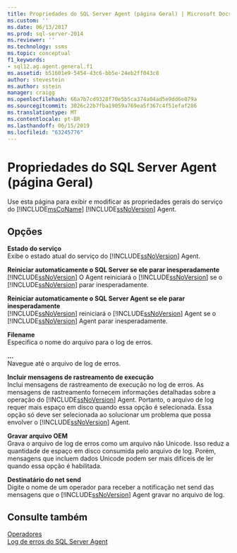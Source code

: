```yaml
---
title: Propriedades do SQL Server Agent (página Geral) | Microsoft Docs
ms.custom: ''
ms.date: 06/13/2017
ms.prod: sql-server-2014
ms.reviewer: ''
ms.technology: ssms
ms.topic: conceptual
f1_keywords:
- sql12.ag.agent.general.f1
ms.assetid: b51601e9-5454-43c6-bb5e-24eb2ff043c8
author: stevestein
ms.author: sstein
manager: craigg
ms.openlocfilehash: 66a7b7cd9328f70e5b5ca374a04ad5e9dd6e079a
ms.sourcegitcommit: 3026c22b7fba19059a769ea5f367c4f51efaf286
ms.translationtype: MT
ms.contentlocale: pt-BR
ms.lasthandoff: 06/15/2019
ms.locfileid: "63245776"
---
```

# <a name="sql-server-agent-properties-general-page"></a>Propriedades do SQL Server Agent (página Geral)
  Use esta página para exibir e modificar as propriedades gerais do serviço do [!INCLUDE[msCoName](../../includes/msconame-md.md)] [!INCLUDE[ssNoVersion](../../includes/ssnoversion-md.md)] Agent.  
  
## <a name="options"></a>Opções  
 **Estado do serviço**  
 Exibe o estado atual do serviço do [!INCLUDE[ssNoVersion](../../includes/ssnoversion-md.md)] Agent.  
  
 **Reiniciar automaticamente o SQL Server se ele parar inesperadamente**  
 [!INCLUDE[ssNoVersion](../../includes/ssnoversion-md.md)] O Agent reiniciará o [!INCLUDE[ssNoVersion](../../includes/ssnoversion-md.md)] se o [!INCLUDE[ssNoVersion](../../includes/ssnoversion-md.md)] parar inesperadamente.  
  
 **Reiniciar automaticamente o SQL Server Agent se ele parar inesperadamente**  
 [!INCLUDE[ssNoVersion](../../includes/ssnoversion-md.md)] reiniciará o [!INCLUDE[ssNoVersion](../../includes/ssnoversion-md.md)] Agent se o [!INCLUDE[ssNoVersion](../../includes/ssnoversion-md.md)] Agent parar inesperadamente.  
  
 **Filename**  
 Especifica o nome do arquivo para o log de erros.  
  
 **...**  
 Navegue até o arquivo de log de erros.  
  
 **Incluir mensagens de rastreamento de execução**  
 Inclui mensagens de rastreamento de execução no log de erros. As mensagens de rastreamento fornecem informações detalhadas sobre a operação do [!INCLUDE[ssNoVersion](../../includes/ssnoversion-md.md)] Agent. Portanto, o arquivo de log requer mais espaço em disco quando essa opção é selecionada. Essa opção só deve ser selecionada ao solucionar um problema que possa envolver o [!INCLUDE[ssNoVersion](../../includes/ssnoversion-md.md)] Agent.  
  
 **Gravar arquivo OEM**  
 Grava o arquivo de log de erros como um arquivo não Unicode. Isso reduz a quantidade de espaço em disco consumida pelo arquivo de log. Porém, mensagens que incluem dados Unicode podem ser mais difíceis de ler quando essa opção é habilitada.  
  
 **Destinatário do net send**  
 Digite o nome de um operador para receber a notificação net send das mensagens que o [!INCLUDE[ssNoVersion](../../includes/ssnoversion-md.md)] Agent gravar no arquivo de log.  
  
## <a name="see-also"></a>Consulte também  
 [Operadores](operators.md)   
 [Log de erros do SQL Server Agent](sql-server-agent-error-log.md)  
  
  
